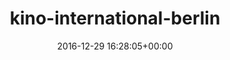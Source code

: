 ---
title:		"kino-international-berlin"
type:		"upload"
description:		"TBC"
date:		"2016-12-29 16:28:05+00:00"
album:		"city"
filename:		"kino-international-berlin.md"
series:		""
cl_public_id:		"city/kino-international-berlin"
cl_version:		1497000398
format:		"tiff"
bytes:		7339308
width:		2560
height:		1440
exposure_mode:		"Auto"
program:		"Aperture-priority AE"
aperture:		"4.0"
focal_length:		"24.0 mm"
iso:		"200"
shutter_speed:		"1/250"
metering:		"Multi-segment"
flash:		"Off, Did not fire"
white_balance:		"Custom"
colour_temp:		"5450"
has_crop:		"true"
orientation:		"Horizontal (normal)"
camera_model:		"NIKON D800"
lens_info:		"24-70mm f/2.8"
artist:		"No artist info"
x_resolution:		"300"
y_resolution:		"300"
---